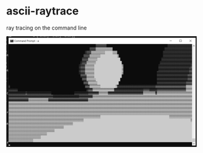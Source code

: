 # ascii-raytrace
ray tracing on the command line

![bouncing ball gif](https://github.com/OscarSaharoy/ascii-raytrace/blob/master/bouncingball.gif)
